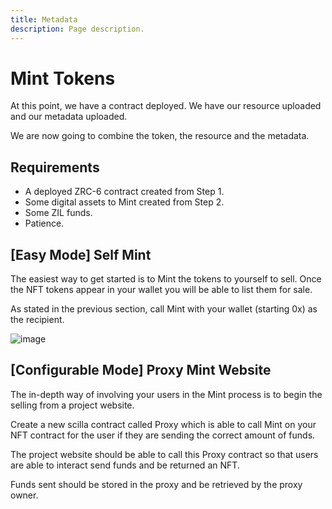 ```yaml
---
title: Metadata
description: Page description.
---
```


# Mint Tokens

At this point, we have a contract deployed. We have our resource uploaded and our metadata uploaded.

We are now going to combine the token, the resource and the metadata.

## Requirements

* A deployed ZRC-6 contract created from Step 1.
* Some digital assets to Mint created from Step 2.
* Some ZIL funds.
* Patience.

## [Easy Mode] Self Mint

The easiest way to get started is to Mint the tokens to yourself to sell. Once the NFT tokens appear in your wallet you will be able to list them for sale.

As stated in the previous section, call Mint with your wallet (starting 0x) as the recipient.

![image](/img/developer-guide/mint-call.png)

## [Configurable Mode] Proxy Mint Website

The in-depth way of involving your users in the Mint process is to begin the selling from a project website.

Create a new scilla contract called Proxy which is able to call Mint on your NFT contract for the user if they are sending the correct amount of funds.

The project website should be able to call this Proxy contract so that users are able to interact send funds and be returned an NFT.

Funds sent should be stored in the proxy and be retrieved by the proxy owner.
